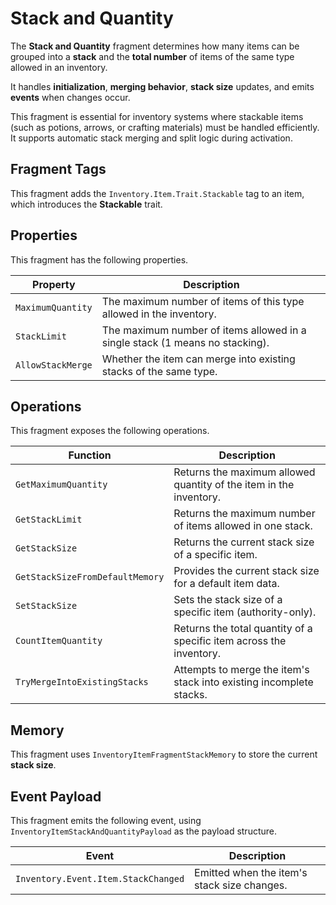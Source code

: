 # Stack and Quantity
<primary-label ref="inventory"/>

The **Stack and Quantity** fragment determines how many items can be grouped into a **stack** and the **total number** of 
items of the same type allowed in an inventory. 

It handles **initialization**, **merging behavior**, **stack size** updates, and emits **events** when changes occur.

This fragment is essential for inventory systems where stackable items (such as potions, arrows, or crafting materials) 
must be handled efficiently. It supports automatic stack merging and split logic during activation.

## Fragment Tags
This fragment adds the `Inventory.Item.Trait.Stackable` tag to an item, which introduces the **Stackable** trait.

## Properties
This fragment has the following properties.

| Property          | Description                                                                  |
|-------------------|------------------------------------------------------------------------------|
| `MaximumQuantity` | The maximum number of items of this type allowed in the inventory.           |
| `StackLimit`      | The maximum number of items allowed in a single stack (1 means no stacking). |
| `AllowStackMerge` | Whether the item can merge into existing stacks of the same type.            |

## Operations
This fragment exposes the following operations.

| Function                        | Description                                                         |
|---------------------------------|---------------------------------------------------------------------|
| `GetMaximumQuantity`            | Returns the maximum allowed quantity of the item in the inventory.  |
| `GetStackLimit`                 | Returns the maximum number of items allowed in one stack.           |
| `GetStackSize`                  | Returns the current stack size of a specific item.                  |
| `GetStackSizeFromDefaultMemory` | Provides the current stack size for a default item data.            |
| `SetStackSize`                  | Sets the stack size of a specific item (authority-only).            |
| `CountItemQuantity`             | Returns the total quantity of a specific item across the inventory. |
| `TryMergeIntoExistingStacks`    | Attempts to merge the item's stack into existing incomplete stacks. |

## Memory
This fragment uses `InventoryItemFragmentStackMemory` to store the current **stack size**.

## Event Payload
This fragment emits the following event, using `InventoryItemStackAndQuantityPayload` as the payload structure.

| Event                               | Description                                 |
|-------------------------------------|---------------------------------------------|
| `Inventory.Event.Item.StackChanged` | Emitted when the item's stack size changes. |